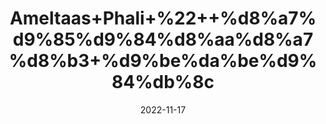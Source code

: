 ---
title: 'Ameltaas+Phali+%22++%d8%a7%d9%85%d9%84%d8%aa%d8%a7%d8%b3+%d9%be%da%be%d9%84%db%8c'
date: '2022-11-17' 
metatag: '' 
inventory: '0' 
draft: false 
# meta description 
shortDescripton: 'Cassia+Fistula+%22+Amaltas+fruits+are+used+in+the+treatment+of+diabetes.+It+decreases+inflammation+and+heat+of+the+body+useful+in+chest+complaints%2c+throat+troubles%2c+liver+complaints+and+diseases+of+eye+and+gripping.'
description: 'Herbs+%d8%ac%da%91%db%8c+%d8%a8%d9%88%d9%b9%db%8c'
longdescription: ''
tags: ''
brand: ''
subCategory: ''
unit: '250 gm-Pk'
sellCount: '0'
featured: True
# product Price
price: '150.0'
# Product Short Description
shortDescription: 'Cassia+Fistula+%22+Amaltas+fruits+are+used+in+the+treatment+of+diabetes.+It+decreases+inflammation+and+heat+of+the+body+useful+in+chest+complaints%2c+throat+troubles%2c+liver+complaints+and+diseases+of+eye+and+gripping.'
productID: '9707F396-3026-ED11-9968-005056B3A416'
type: 'products'
category: 'Herbs+%d8%ac%da%91%db%8c+%d8%a8%d9%88%d9%b9%db%8c' 
thumnailproduct: 'https://eraconnect.blob.core.windows.net/product-images/aminsaddiquidawakhana/9707F396-3026-ED11-9968-005056B3A416.webp' 
images:
  - image: 'https://eraconnect.blob.core.windows.net/product-images/aminsaddiquidawakhana/9707F396-3026-ED11-9968-005056B3A416.webp'  
Variants:
---
